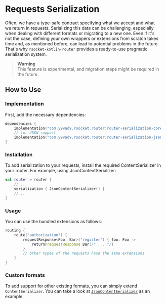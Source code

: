 # Requests Serialization

Often, we have a type-safe contract specifying what we accept and what we return in requests. Serializing this data can be challenging, especially when dealing with different formats or migrating to a new one. Even if it's not the case, defining your own wrappers or extensions from scratch takes time and, as mentioned before, can lead to potential problems in the future. That's why `rsocket-kotlin-router` provides a ready-to-use pragmatic serialization system.

> **Warning** <br>
> This feature is experimental, and migration steps might be required in the future.

## How to Use

### Implementation

First, add the necessary dependencies:

```kotlin
dependencies {
    implementation("com.y9vad9.rsocket.router:router-serialization-core:$version")
    // for JSON support
    implementation("com.y9vad9.rsocket.router:router-serialization-json:$version")
}
```
### Installation
To add serialization to your requests, install the required ContentSerializer in your router. For example, using JsonContentSerializer:
```kotlin
val router = router {
    // ...
    serialization { JsonContentSerializer() }
    // ...
}
```
### Usage
You can use the bundled extensions as follows:
```kotlin
routing {
    route("authorization") {
        requestResponse<Foo, Bar>("register") { foo: Foo ->
            return@requestResponse Bar(/* ... */)
        }
        // other types of the requests have the same extensions
    }
}
```
### Custom formats
To add support for other existing formats, you can simply extend `ContentSerializer`. You can take a look at
[`JsonContentSerializer`](json/src/commonMain/kotlin/com/y9vad9/rsocket/router/serialization/json/JsonContentSerializer.kt) 
as an example.